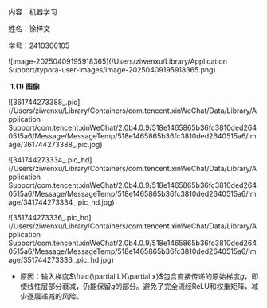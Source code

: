 内容：机器学习

姓名：徐梓文

学号：2410306105



![image-20250409195918365](/Users/ziwenxu/Library/Application Support/typora-user-images/image-20250409195918365.png)

​													**1.(1) 图像**

![361744273388_.pic](/Users/ziwenxu/Library/Containers/com.tencent.xinWeChat/Data/Library/Application Support/com.tencent.xinWeChat/2.0b4.0.9/518e1465865b36fc3810ded2640515a6/Message/MessageTemp/518e1465865b36fc3810ded2640515a6/Image/361744273388_.pic.jpg)

![341744273334_.pic_hd](/Users/ziwenxu/Library/Containers/com.tencent.xinWeChat/Data/Library/Application Support/com.tencent.xinWeChat/2.0b4.0.9/518e1465865b36fc3810ded2640515a6/Message/MessageTemp/518e1465865b36fc3810ded2640515a6/Image/341744273334_.pic_hd.jpg)

![351744273336_.pic_hd](/Users/ziwenxu/Library/Containers/com.tencent.xinWeChat/Data/Library/Application Support/com.tencent.xinWeChat/2.0b4.0.9/518e1465865b36fc3810ded2640515a6/Message/MessageTemp/518e1465865b36fc3810ded2640515a6/Image/351744273336_.pic_hd.jpg)

* 原因：输入梯度$\frac{\partial L}{\partial x}$包含直接传递的原始梯度$g$，即使线性层部分衰减，仍能保留$g$的部分。避免了完全流经ReLU和权重矩阵，减少逐层递减的风险。